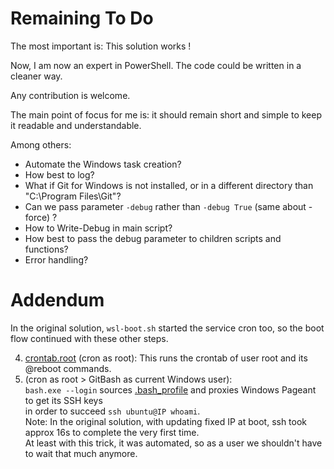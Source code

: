 # Remaining To Do

The most important is: This solution works !

Now, I am now an expert in PowerShell. The code could be written in a cleaner way.

Any contribution is welcome.

The main point of focus for me is: it should remain short and simple to keep it readable and understandable.

Among others:
- Automate the Windows task creation?
- How best to log?
- What if Git for Windows is not installed, or in a different directory than "C:\Program Files\Git"?
- Can we pass parameter `-debug` rather than `-debug True` (same about -force) ?
- How to Write-Debug in main script?
- How best to pass the debug parameter to children scripts and functions?
- Error handling?

# Addendum

In the original solution, `wsl-boot.sh` started the service cron too, so the boot flow continued with these other steps.

4. [crontab.root](./linux/wsl-boot.sh) (cron as root): This runs the crontab of user root and its @reboot commands.
5. (cron as root > GitBash as current Windows user):<br/>
`bash.exe --login` sources [.bash_profile](./windows/.bash_profile) and proxies Windows Pageant to get its SSH keys<br/>
in order to succeed `ssh ubuntu@IP whoami`.<br/>
Note: In the original solution, with updating fixed IP at boot, ssh took approx 16s to complete the very first time.<br/>
At least with this trick, it was automated, so as a user we shouldn't have to wait that much anymore.

